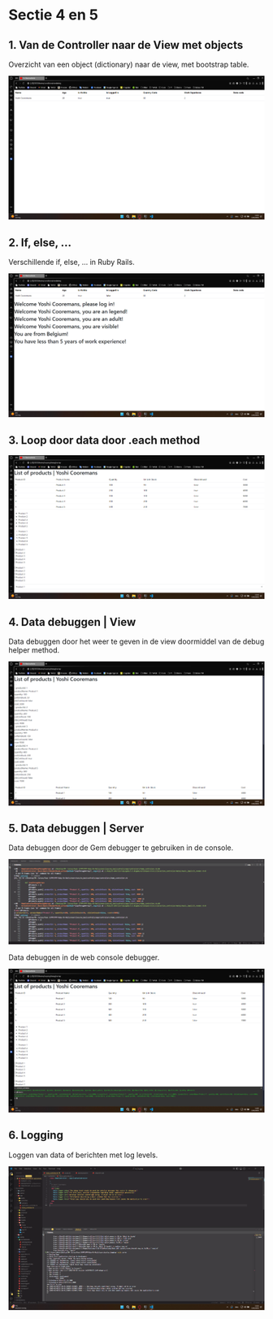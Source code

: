 # Sectie 4 en 5

## 1. Van de Controller naar de View met objects

Overzicht van een object (dictionary) naar de view, met bootstrap table.

![](../images/hello-world-5.png)

## 2. If, else, ...

Verschillende if, else, ... in Ruby Rails.

![](../images/hello-world-6.png)

## 3. Loop door data door .each method

![](../images/hello-world-7.png)

## 4. Data debuggen | View

Data debuggen door het weer te geven in de view doormiddel van de debug helper method.

![](../images/hello-world-8.png)

## 5. Data debuggen | Server

Data debuggen door de Gem debugger te gebruiken in de console.

![](../images/hello-world-9.png)

Data debuggen in de web console debugger.

![](../images/hello-world-10.png)

## 6. Logging

Loggen van data of berichten met log levels.

![](../images/logging-1.png)
